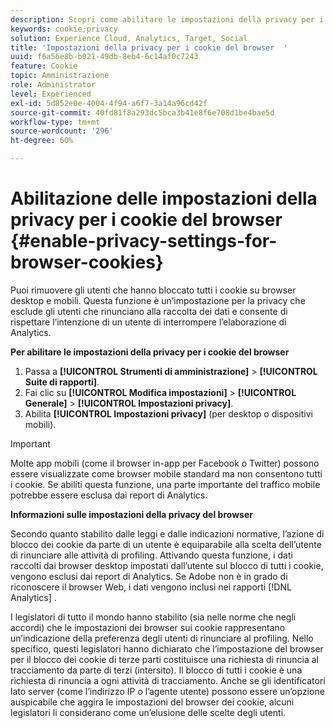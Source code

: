 ```yaml
---
description: Scopri come abilitare le impostazioni della privacy per i cookie del browser. Puoi rimuovere gli utenti che hanno bloccato tutti i cookie su browser desktop e mobili.
keywords: cookie;privacy
solution: Experience Cloud, Analytics, Target, Social
title: 'Impostazioni della privacy per i cookie del browser  '
uuid: f6a56e8b-b021-49db-8eb4-6c14af0c7243
feature: Cookie
topic: Amministrazione
role: Administrator
level: Experienced
exl-id: 5d852e0e-4004-4f94-a6f7-3a14a96cd42f
source-git-commit: 40fd81f8a293dc5bca3b41e8f6e708d1be4bae5d
workflow-type: tm+mt
source-wordcount: '296'
ht-degree: 60%

---
```


# Abilitazione delle impostazioni della privacy per i cookie del browser {#enable-privacy-settings-for-browser-cookies}

Puoi rimuovere gli utenti che hanno bloccato tutti i cookie su browser desktop e mobili. Questa funzione è un’impostazione per la privacy che esclude gli utenti che rinunciano alla raccolta dei dati e consente di rispettare l’intenzione di un utente di interrompere l’elaborazione di Analytics.

**Per abilitare le impostazioni della privacy per i cookie del browser**

1. Passa a **[!UICONTROL Strumenti di amministrazione]** > **[!UICONTROL Suite di rapporti]**.
1. Fai clic su **[!UICONTROL Modifica impostazioni]** > **[!UICONTROL Generale]** > **[!UICONTROL Impostazioni privacy]**.
1. Abilita **[!UICONTROL Impostazioni privacy]** (per desktop o dispositivi mobili).

>[!IMPORTANT]
>
>Molte app mobili (come il browser in-app per Facebook o Twitter) possono essere visualizzate come browser mobile standard ma non consentono tutti i cookie. Se abiliti questa funzione, una parte importante del traffico mobile potrebbe essere esclusa dai report di Analytics.

**Informazioni sulle impostazioni della privacy del browser**

Secondo quanto stabilito dalle leggi e dalle indicazioni normative, l’azione di blocco dei cookie da parte di un utente è equiparabile alla scelta dell’utente di rinunciare alle attività di profiling. Attivando questa funzione, i dati raccolti dai browser desktop impostati dall’utente sul blocco di tutti i cookie, vengono esclusi dai report di Analytics. Se Adobe non è in grado di riconoscere il browser Web, i dati vengono inclusi nei rapporti [!DNL Analytics] .

I legislatori di tutto il mondo hanno stabilito (sia nelle norme che negli accordi) che le impostazioni dei browser sui cookie rappresentano un’indicazione della preferenza degli utenti di rinunciare al profiling. Nello specifico, questi legislatori hanno dichiarato che l’impostazione del browser per il blocco dei cookie di terze parti costituisce una richiesta di rinuncia al tracciamento da parte di terzi (intersito). Il blocco di tutti i cookie è una richiesta di rinuncia a ogni attività di tracciamento. Anche se gli identificatori lato server (come l’indirizzo IP o l’agente utente) possono essere un’opzione auspicabile che aggira le impostazioni del browser dei cookie, alcuni legislatori li considerano come un’elusione delle scelte degli utenti.
